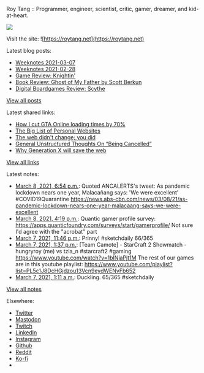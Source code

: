 Roy Tang :: Programmer, engineer, scientist, critic, gamer, dreamer, and kid-at-heart.

![](https://roytang.net/static/img/profile.jpg)

Visit the site: ![https://roytang.net](https://roytang.net)

Latest blog posts:

- [Weeknotes 2021-03-07](https://roytang.net/2021/03/weeknotes-2021-03-07/)
- [Weeknotes 2021-02-28](https://roytang.net/2021/02/weeknotes-2021-02-28/)
- [Game Review: Knightin&#x27;](https://roytang.net/2021/02/knightin/)
- [Book Review: Ghost of My Father by Scott Berkun](https://roytang.net/2021/02/ghost-of-my-father/)
- [Digital Boardgames Review: Scythe](https://roytang.net/2021/02/scythe/)

[View all posts](https://roytang.net/blog)

Latest shared links:

- [How I cut GTA Online loading times by 70%](https://roytang.net/2021/03/how-i-cut-gta-online-loading-times-by-70/)
- [The Big List of Personal Websites](https://roytang.net/2021/02/the-big-list-of-personal-websites/)
- [The web didn&#x27;t change; you did](https://roytang.net/2021/02/the-web-didnt-change-you-did/)
- [General Unstructured Thoughts On “Being Cancelled”](https://roytang.net/2021/02/general-unstructured-thoughts-on-being-cancelled/)
- [Why Generation X will save the web](https://roytang.net/2021/02/why-generation-x-will-save-the-web/)

[View all links](https://roytang.net/links)

Latest notes:

- [March 8, 2021, 6:54 p.m.](https://roytang.net/2021/03/1368877891543564289/): Quoted ANCALERTS&#x27;s tweet: As pandemic lockdown nears one year, Malacañang says: &#x27;We were excellent&#x27; #COVID19Quarantine https://news.abs-cbn.com/news/03/08/21/as-pandemic-lockdown-nears-one-year-malacaang-says-we-were-excellent
- [March 8, 2021, 4:19 p.m.](https://roytang.net/2021/03/1368838880833630208/): Quantic gamer profile survey: https://apps.quanticfoundry.com/surveys/start/gamerprofile/ Not sure I&#x27;d agree with the &quot;acrobat&quot; part
- [March 7, 2021, 11:46 p.m.](https://roytang.net/2021/03/1368588830589128708/): Prinny! #sketchdaily 66/365
- [March 7, 2021, 1:37 p.m.](https://roytang.net/2021/03/1368435737884909568/): [Team Camote] - StarCraft 2 Showmatch - hungryroy (me) vs tzia_n #starcraft2 #gaming https://www.youtube.com/watch?v=1bINjaPjt1M The rest of our games are in this youtube playlist: https://www.youtube.com/playlist?list=PL5c1J8DcHGjdzou13Vcn9eydWENvFb652
- [March 7, 2021, 1:11 a.m.](https://roytang.net/2021/03/1368247995003670528/): Duckling. 65/365 #sketchdaily

[View all notes](https://roytang.net/notes)

Elsewhere:

- [Twitter](https://twitter.com/roytang)
- [Mastodon](https://mastodon.technology/@roytang)
- [Twitch](https://twitch.tv/twitchyroy)
- [LinkedIn](https://www.linkedin.com/in/roytang)
- [Instagram](https://instagram.com/roytang0400)
- [Github](https://github.com/roytang)
- [Reddit](https://reddit.com/u/hungryroy)
- [Ko-fi](https://ko-fi.com/roytang)
- [](mailto:hello@roytang.net)